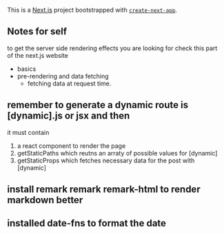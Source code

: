 This is a [Next.js](https://nextjs.org/) project bootstrapped with [`create-next-app`](https://github.com/vercel/next.js/tree/canary/packages/create-next-app).



## Notes for self
to get the server side rendering effects you are looking for check this part of the next.js website
- basics
 - pre-rendering and data fetching
    - fetching data at request time. 

## remember to generate a dynamic route is [dynamic].js or jsx  and then 
it must contain
   1. a react component to render the page
   2. getStaticPaths  which reutns an arraty of possible values for [dynamic]
   3. getStaticProps which fetches necessary data for the post with [dynamic]

## install remark  remark remark-html to render markdown better
## installed date-fns  to format the date

